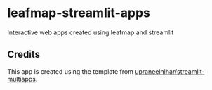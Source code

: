 # leafmap-streamlit-apps
Interactive web apps created using leafmap and streamlit


## Credits

This app is created using the template from [upraneelnihar/streamlit-multiapps](https://github.com/upraneelnihar/streamlit-multiapps).